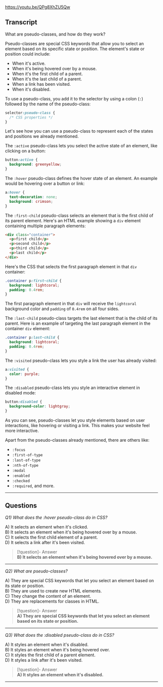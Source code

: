 https://youtu.be/QPg8XhZU5Qw

## Transcript
What are pseudo-classes, and how do they work?

Pseudo-classes are special CSS keywords that allow you to select an element based on its specific state or position. The element's state or position could include:

*   When it's active.
*   When it's being hovered over by a mouse.
*   When it's the first child of a parent.
*   When it's the last child of a parent.
*   When a link has been visited.
*   When it's disabled.

To use a pseudo-class, you add it to the selector by using a colon (`:`) followed by the name of the pseudo-class:

```css
selector:pseudo-class {
  /* CSS properties */
}
```

Let's see how you can use a pseudo-class to represent each of the states and positions we already mentioned.

The `:active` pseudo-class lets you select the active state of an element, like clicking on a button:

```css
button:active {
  background: greenyellow;
}
```

The `:hover` pseudo-class defines the hover state of an element. An example would be hovering over a button or link:

```css
a:hover {
  text-decoration: none;
  background: crimson;
}
```

The `:first-child` pseudo-class selects an element that is the first child of its parent element. Here's an HTML example showing a `div` element containing multiple paragraph elements:

```html
<div class="container">
  <p>first child</p>
  <p>second child</p>
  <p>third child</p>
  <p>last child</p>
</div>
```

Here's the CSS that selects the first paragraph element in that `div` container:

```css
.container p:first-child {
  background: lightcoral;
  padding: 0.4rem;
}
```

The first paragraph element in that `div` will receive the `lightcoral` background color and `padding` of `0.4rem` on all four sides.

The `:last-child` pseudo-class targets the last element that is the child of its parent. Here is an example of targeting the last paragraph element in the container `div` element:

```css
.container p:last-child {
  background: lightcoral;
  padding: 0.4rem;
}
```

The `:visited` pseudo-class lets you style a link the user has already visited:

```css
a:visited {
  color: purple;
}
```

The `:disabled` pseudo-class lets you style an interactive element in disabled mode:

```css
button:disabled {
  background-color: lightgray;  
}
```

As you can see, pseudo-classes let you style elements based on user interactions, like hovering or visiting a link. This makes your website feel more interactive.

Apart from the pseudo-classes already mentioned, there are others like:

*   `:focus`
*   `:first-of-type`
*   `:last-of-type`
*   `:nth-of-type`
*   `:modal`
*   `:enabled`
*   `:checked`
*   `:required`, and more.

---
## Questions
*Q1) What does the :hover pseudo-class do in CSS?*

A) It selects an element when it's clicked.  
B) It selects an element when it's being hovered over by a mouse.  
C) It selects the first child element of a parent.  
D) It selects a link after it's been visited.  

> [!question]- Answer  
> **B) It selects an element when it's being hovered over by a mouse.**  

---

*Q2) What are pseudo-classes?*

A) They are special CSS keywords that let you select an element based on its state or position.  
B) They are used to create new HTML elements.  
C) They change the content of an element.  
D) They are replacements for classes in HTML.  

> [!question]- Answer  
> **A) They are special CSS keywords that let you select an element based on its state or position.**  

---

*Q3) What does the :disabled pseudo-class do in CSS?*

A) It styles an element when it's disabled.  
B) It styles an element when it's being hovered over.  
C) It styles the first child of a parent element.  
D) It styles a link after it's been visited.  

> [!question]- Answer  
> **A) It styles an element when it's disabled.**  

---

